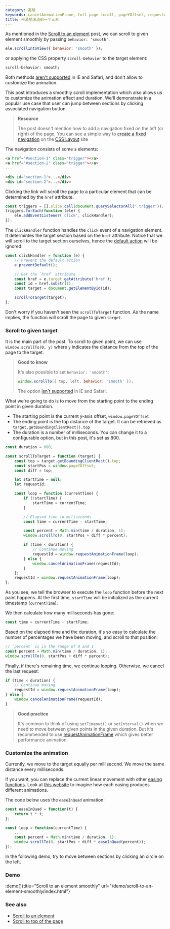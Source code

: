```yaml
---
category: 高级
keywords: cancelAnimationFrame, full page scroll, pageYOffset, requestAnimationFrame, scroll-behavior property, scrollIntoView, scrollIntoView behavior smooth, scrollTo, smoothly scroll
title: 平滑地滚动到一个元素
---
```


As mentioned in the [Scroll to an element](/scroll-to-an-element) post, we can scroll to given element smoothly by passing `behavior: 'smooth'`:

```js
ele.scrollIntoView({ behavior: 'smooth' });
```

or applying the CSS property `scroll-behavior` to the target element:

```css
scroll-behavior: smooth;
```

Both methods [aren't supported](https://developer.mozilla.org/en-US/docs/Web/API/Element/scrollIntoView#Browser_compatibility) in IE and Safari, and don't allow to customize the animation.

This post introduces a smoothly scroll implementation which also allows us to customize the animation effect and duration. We'll demonstrate in a popular use case that user can jump between sections by clicking associated navigation button.

> **Resource**
>
> The post doesn't mention how to add a navigation fixed on the left (or right) of the page. You can see a simple way to [create a fixed navigation](https://csslayout.io/patterns/fixed-at-side) on the [CSS Layout](https://csslayout.io) site

The navigation consists of some `a` elements:

```html
<a href="#section-1" class="trigger"></a>
<a href="#section-2" class="trigger"></a>
...

<div id="section-1">...</div>
<div id="section-2">...</div>
```

Clicking the link will scroll the page to a particular element that can be determined by the `href` attribute.

```js
const triggers = [].slice.call(document.querySelectorAll('.trigger'));
triggers.forEach(function (ele) {
    ele.addEventListener('click', clickHandler);
});
```

The `clickHandler` function handles the `click` event of a navigation element. It determintes the target section based on the `href` attribute. Notice that we will scroll to the target section ourselves, hence the [default action](/prevent-the-default-action-of-an-event) will be ignored:

```js
const clickHandler = function (e) {
    // Prevent the default action
    e.preventDefault();

    // Get the `href` attribute
    const href = e.target.getAttribute('href');
    const id = href.substr(1);
    const target = document.getElementById(id);

    scrollToTarget(target);
};
```

Don't worry if you haven't seen the `scrollToTarget` function. As the name implies, the function will scroll the page to given `target`.

### Scroll to given target

It is the main part of the post. To scroll to given point, we can use `window.scrollTo(0, y)` where `y` indicates the distance from the top of the page to the target.

> **Good to know**
>
> It's also possible to set `behavior: 'smooth'`:
>
> ```js
> window.scrollTo({ top, left, behavior: 'smooth' });
> ```
>
> The option [isn't supported](https://developer.mozilla.org/en-US/docs/Web/API/Window/scrollTo#Browser_Compatibility) in IE and Safari.

What we're going to do is to move from the starting point to the ending point in given duration.

-   The starting point is the current y-axis offset, `window.pageYOffset`
-   The ending point is the top distance of the target. It can be retrieved as `target.getBoundingClientRect().top`
-   The duration is a number of milliseconds. You can change it to a configurable option, but in this post, it's set as 800.

```js
const duration = 800;

const scrollToTarget = function (target) {
    const top = target.getBoundingClientRect().top;
    const startPos = window.pageYOffset;
    const diff = top;

    let startTime = null;
    let requestId;

    const loop = function (currentTime) {
        if (!startTime) {
            startTime = currentTime;
        }

        // Elapsed time in miliseconds
        const time = currentTime - startTime;

        const percent = Math.min(time / duration, 1);
        window.scrollTo(0, startPos + diff * percent);

        if (time < duration) {
            // Continue moving
            requestId = window.requestAnimationFrame(loop);
        } else {
            window.cancelAnimationFrame(requestId);
        }
    };
    requestId = window.requestAnimationFrame(loop);
};
```

As you see, we tell the browser to execute the `loop` function before the next paint happens. At the first time, `startTime` will be initialized as the current timestamp (`currentTime`).

We then calculate how many milliseconds has gone:

```js
const time = currentTime - startTime;
```

Based on the elapsed time and the duration, it's so easy to calculate the number of percentages we have been moving, and scroll to that position:

```js
// `percent` is in the range of 0 and 1
const percent = Math.min(time / duration, 1);
window.scrollTo(0, startPos + diff * percent);
```

Finally, if there's remaining time, we continue looping. Otherwise, we cancel the last request:

```js
if (time < duration) {
    // Continue moving
    requestId = window.requestAnimationFrame(loop);
} else {
    window.cancelAnimationFrame(requestId);
}
```

> **Good practice**
>
> It's common to think of using `setTimeout()` or `setInterval()` when we need to move between given points in the given duration. But it's recommended to use [requestAnimationFrame](https://developer.mozilla.org/en-US/docs/Web/API/window/requestAnimationFrame) which gives better performance animation.

### Customize the animation

Currently, we move to the target equally per millisecond. We move the same distance every milliseconds.

If you want, you can replace the current linear movement with other [easing functions](https://1loc.dev/#easing-functions). Look at [this website](https://easings.net) to imagine how each easing produces different animations.

The code below uses the `easeInQuad` animation:

```js
const easeInQuad = function(t) {
    return t * t;
};

const loop = function(currentTime) {
    ...
    const percent = Math.min(time / duration, 1);
    window.scrollTo(0, startPos + diff * easeInQuad(percent));
});
```

In the following demo, try to move between sections by clicking an circle on the left.

### Demo

:demo[]{title="Scroll to an element smoothly" url="/demo/scroll-to-an-element-smoothly/index.html"}

### See also

-   [Scroll to an element](/scroll-to-an-element)
-   [Scroll to top of the page](/scroll-to-top-of-the-page)
